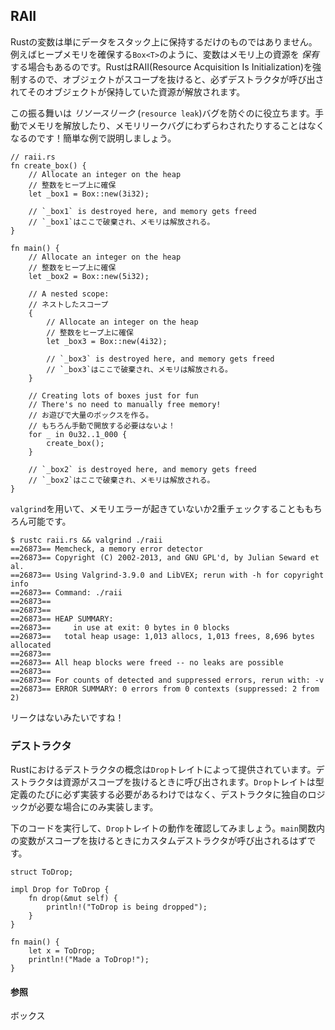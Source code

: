 ## RAII

Rustの変数は単にデータをスタック上に保持するだけのものではありません。例えばヒープメモリを確保する`Box<T>`のように、変数はメモリ上の資源を
*保有*
する場合もあるのです。RustはRAII(Resource
Acquisition Is
Initialization)を強制するので、オブジェクトがスコープを抜けると、必ずデストラクタが呼び出されてそのオブジェクトが保持していた資源が解放されます。

この振る舞いは *リソースリーク*
(`resource leak`)バグを防ぐのに役立ちます。手動でメモリを解放したり、メモリリークバグにわずらわされたりすることはなくなるのです！簡単な例で説明しましょう。

    // raii.rs
    fn create_box() {
        // Allocate an integer on the heap
        // 整数をヒープ上に確保
        let _box1 = Box::new(3i32);

        // `_box1` is destroyed here, and memory gets freed
        // `_box1`はここで破棄され、メモリは解放される。
    }

    fn main() {
        // Allocate an integer on the heap
        // 整数をヒープ上に確保
        let _box2 = Box::new(5i32);

        // A nested scope:
        // ネストしたスコープ
        {
            // Allocate an integer on the heap
            // 整数をヒープ上に確保
            let _box3 = Box::new(4i32);

            // `_box3` is destroyed here, and memory gets freed
            // `_box3`はここで破棄され、メモリは解放される。
        }

        // Creating lots of boxes just for fun
        // There's no need to manually free memory!
        // お遊びで大量のボックスを作る。
        // もちろん手動で開放する必要はないよ！
        for _ in 0u32..1_000 {
            create_box();
        }

        // `_box2` is destroyed here, and memory gets freed
        // `_box2`はここで破棄され、メモリは解放される。
    }

`valgrind`を用いて、メモリエラーが起きていないか2重チェックすることももちろん可能です。

``` shell
$ rustc raii.rs && valgrind ./raii
==26873== Memcheck, a memory error detector
==26873== Copyright (C) 2002-2013, and GNU GPL'd, by Julian Seward et al.
==26873== Using Valgrind-3.9.0 and LibVEX; rerun with -h for copyright info
==26873== Command: ./raii
==26873==
==26873==
==26873== HEAP SUMMARY:
==26873==     in use at exit: 0 bytes in 0 blocks
==26873==   total heap usage: 1,013 allocs, 1,013 frees, 8,696 bytes allocated
==26873==
==26873== All heap blocks were freed -- no leaks are possible
==26873==
==26873== For counts of detected and suppressed errors, rerun with: -v
==26873== ERROR SUMMARY: 0 errors from 0 contexts (suppressed: 2 from 2)
```

リークはないみたいですね！

### デストラクタ

Rustにおけるデストラクタの概念は`Drop`トレイトによって提供されています。デストラクタは資源がスコープを抜けるときに呼び出されます。`Drop`トレイトは型定義のたびに必ず実装する必要があるわけではなく、デストラクタに独自のロジックが必要な場合にのみ実装します。

下のコードを実行して、`Drop`トレイトの動作を確認してみましょう。`main`関数内の変数がスコープを抜けるときにカスタムデストラクタが呼び出されるはずです。

    struct ToDrop;

    impl Drop for ToDrop {
        fn drop(&mut self) {
            println!("ToDrop is being dropped");
        }
    }

    fn main() {
        let x = ToDrop;
        println!("Made a ToDrop!");
    }

#### 参照

ボックス


